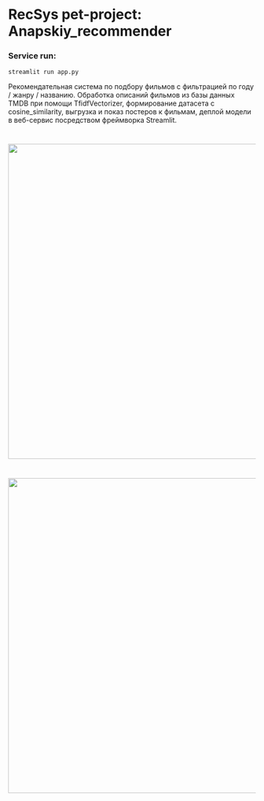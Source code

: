 # RecSys pet-project: Anapskiy_recommender

### Service run:
~~~
streamlit run app.py
~~~

Рекомендательная система по подбору фильмов с фильтрацией по году / жанру / названию. 
Обработка описаний фильмов из базы данных TMDB при помощи TfidfVectorizer, формирование датасета с cosine_similarity, выгрузка и показ постеров к фильмам, деплой модели в веб-сервис посредством фреймворка Streamlit.

#

<img align='center' src="https://github.com/rectorkipa/RecSys-Anapskiy_recommender/blob/main/sc_sh_1-start_page.JPG" width="640">

#

<img align='center' src="https://github.com/rectorkipa/RecSys-Anapskiy_recommender/blob/main/sc_sh_1-result.JPG" width="640">
